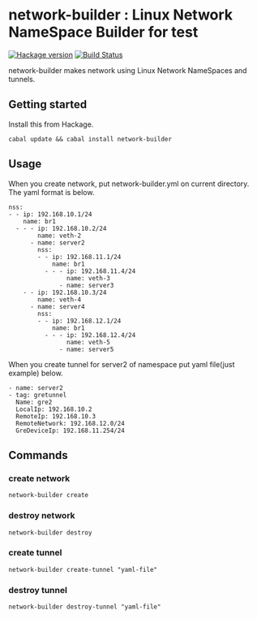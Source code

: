 # network-builder : Linux Network NameSpace Builder for test

[![Hackage version](https://img.shields.io/hackage/v/network-builder.svg?style=flat)](https://hackage.haskell.org/package/network-builder)  [![Build Status](https://travis-ci.org/junjihashimoto/network-builder.png?branch=master)](https://travis-ci.org/junjihashimoto/network-builder)

network-builder makes network using Linux Network NameSpaces and tunnels.

## Getting started

Install this from Hackage.

    cabal update && cabal install network-builder

## Usage

When you create network,
put network-builder.yml on current directory.
The yaml format is below.

```
nss:
- - ip: 192.168.10.1/24
    name: br1
  - - - ip: 192.168.10.2/24
        name: veth-2
      - name: server2
        nss:
        - - ip: 192.168.11.1/24
            name: br1
          - - - ip: 192.168.11.4/24
                name: veth-3
              - name: server3
    - - ip: 192.168.10.3/24
        name: veth-4
      - name: server4
        nss:
        - - ip: 192.168.12.1/24
            name: br1
          - - - ip: 192.168.12.4/24
                name: veth-5
              - name: server5
```

When you create tunnel for server2 of namespace
put yaml file(just example) below.

```
- name: server2
- tag: gretunnel
  Name: gre2
  LocalIp: 192.168.10.2
  RemoteIp: 192.168.10.3
  RemoteNetwork: 192.168.12.0/24
  GreDeviceIp: 192.168.11.254/24
```


## Commands

### create network

```
network-builder create
```

### destroy network

```
network-builder destroy
```

### create tunnel

```
network-builder create-tunnel "yaml-file"
```

### destroy tunnel

```
network-builder destroy-tunnel "yaml-file"
```
